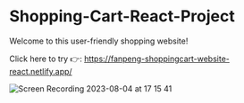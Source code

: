 # Shopping-Cart-React-Project
Welcome to this user-friendly shopping website!

Click here to try 👉: https://fanpeng-shoppingcart-website-react.netlify.app/ 

![Screen Recording 2023-08-04 at 17 15 41](https://github.com/Fanpeng-L/Shopping-Cart-React-Project/assets/90544605/a33c276b-a81c-440e-a1ac-019ce174a686)
